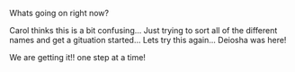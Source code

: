 
Whats going on right now?

Carol thinks this is a bit confusing... Just trying to sort all of the different names and get a gituation started... Lets try this again... Deiosha was here!

We are getting it!! one step at a time!
